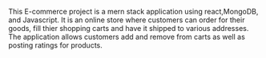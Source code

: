 This E-commerce project is a mern stack application using react,MongoDB, and Javascript. 
It is an online store where customers can order for their goods, fill thier shopping carts and have it shipped to various addresses.
The application allows customers add and remove from carts as well as posting ratings for products.